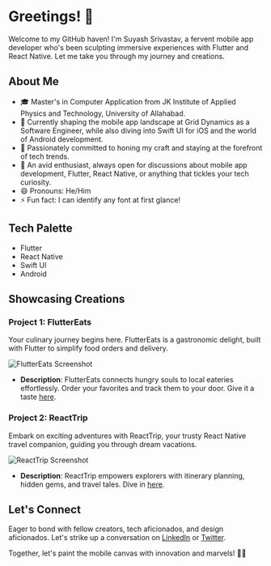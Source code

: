 # Greetings! 👋

Welcome to my GitHub haven! I'm Suyash Srivastav, a fervent mobile app developer who's been sculpting immersive experiences with Flutter and React Native. Let me take you through my journey and creations.

## About Me

- 🎓 Master's in Computer Application from JK Institute of Applied Physics and Technology, University of Allahabad.
- 🔭 Currently shaping the mobile app landscape at Grid Dynamics as a Software Engineer, while also diving into Swift UI for iOS and the world of Android development.
- 🌱 Passionately committed to honing my craft and staying at the forefront of tech trends.
- 💬 An avid enthusiast, always open for discussions about mobile app development, Flutter, React Native, or anything that tickles your tech curiosity.
- 😄 Pronouns: He/Him
- ⚡ Fun fact: I can identify any font at first glance!

## Tech Palette

- Flutter
- React Native
- Swift UI
- Android

## Showcasing Creations

### Project 1: FlutterEats

Your culinary journey begins here. FlutterEats is a gastronomic delight, built with Flutter to simplify food orders and delivery.

![FlutterEats Screenshot](https://github.com/yourusername/fluttereats/raw/main/screenshot.png)

- **Description**: FlutterEats connects hungry souls to local eateries effortlessly. Order your favorites and track them to your door. Give it a taste [here](https://fluttereats-app.com).

### Project 2: ReactTrip

Embark on exciting adventures with ReactTrip, your trusty React Native travel companion, guiding you through dream vacations.

![ReactTrip Screenshot](https://github.com/yourusername/reacttrip/raw/main/screenshot.png)

- **Description**: ReactTrip empowers explorers with itinerary planning, hidden gems, and travel tales. Dive in [here](https://reacttrip-app.com).

## Let's Connect

Eager to bond with fellow creators, tech aficionados, and design aficionados. Let's strike up a conversation on [LinkedIn](https://www.linkedin.com/in/suyash-srivastav-590459134/) or [Twitter](https://twitter.com/SuyashSrivastv).

Together, let's paint the mobile canvas with innovation and marvels! 📱🎨
